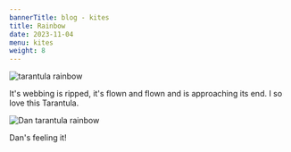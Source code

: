 ```yaml
---
bannerTitle: blog - kites
title: Rainbow
date: 2023-11-04
menu: kites
weight: 8
---
```


![tarantula rainbow](/images/kites/tarantula-rainbow-1.jpg)

It's webbing is ripped, it's flown and flown and is approaching its end. I so love this Tarantula.

![Dan tarantula rainbow](/images/kites/dan-tarantula-rainbow.jpg)

Dan's feeling it!
